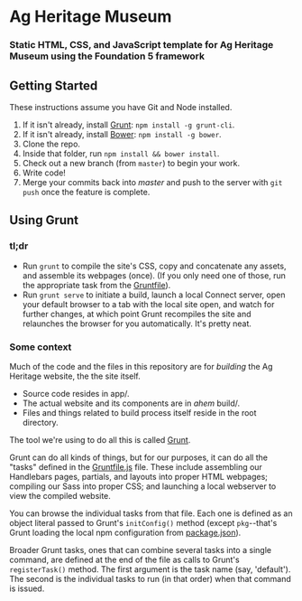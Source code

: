 # Ag Heritage Museum
### Static HTML, CSS, and JavaScript template for Ag Heritage Museum using the Foundation 5 framework

## Getting Started

These instructions assume you have Git and Node installed.

1. If it isn't already, install [Grunt]: `npm install -g grunt-cli`.
2. If it isn't already, install [Bower]: `npm install -g bower`.
3. Clone the repo.
4. Inside that folder, run `npm install && bower install`.
5. Check out a new branch (from `master`) to begin your work.
6. Write code!
7. Merge your commits back into *master* and push to the server with `git push` once the feature is complete.

## Using Grunt

### tl;dr

- Run `grunt` to compile the site's CSS, copy and concatenate any assets, and assemble its webpages (once). (If you only need one of those, run the appropriate task from the [Gruntfile](Gruntfile.js)).
- Run `grunt serve` to initiate a build, launch a local Connect server, open your default browser to a tab with the local site open, and watch for further changes, at which point Grunt recompiles the site and relaunches the browser for you automatically. It's pretty neat.

### Some context

Much of the code and the files in this repository are for *building* the Ag Heritage website, the the site itself.

* Source code resides in app/.
* The actual website and its components are in *ahem* build/.
* Files and things related to build process itself reside in the root directory.

The tool we're using to do all this is called [Grunt].

Grunt can do all kinds of things, but for our purposes, it can do all the "tasks" defined in the [Gruntfile.js](https://github.com/SDState/ag-heritage-prototype/blob/master/Gruntfile.js) file. These include assembling our Handlebars pages, partials, and layouts into proper HTML webpages; compiling our Sass into proper CSS; and launching a local webserver to view the compiled website.

You can browse the individual tasks from that file. Each one is defined as an object literal passed to Grunt's `initConfig()` method (except `pkg`--that's Grunt loading the local npm configuration from [package.json](package.json)).

Broader Grunt tasks, ones that can combine several tasks into a single command, are defined at the end of the file as calls to Grunt's `registerTask()` method. The first argument is the task name (say, 'default'). The second is the individual tasks to run (in that order) when that command is issued.

[Bower]:http://bower.io
[Grunt]:http://gruntjs.com

